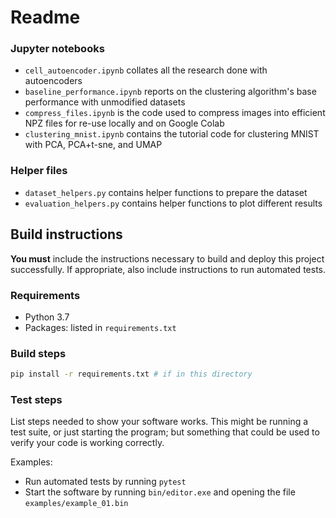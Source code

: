 # Readme

### Jupyter notebooks
* `cell_autoencoder.ipynb` collates all the research done with autoencoders
* `baseline_performance.ipynb` reports on the clustering algorithm's base performance with unmodified datasets
* `compress_files.ipynb` is the code used to compress images into efficient NPZ files for re-use locally and on Google Colab
* `clustering_mnist.ipynb` contains the tutorial code for clustering MNIST with PCA, PCA+t-sne, and UMAP

### Helper files
* `dataset_helpers.py` contains helper functions to prepare the dataset
* `evaluation_helpers.py` contains helper functions to plot different results


## Build instructions

**You must** include the instructions necessary to build and deploy this project successfully. If appropriate, also include
instructions to run automated tests.

### Requirements

* Python 3.7
* Packages: listed in `requirements.txt`

### Build steps

```bash
pip install -r requirements.txt # if in this directory
```

### Test steps

List steps needed to show your software works. This might be running a test suite, or just starting the program; but something that could be used to verify your code is working correctly.

Examples:

* Run automated tests by running `pytest`
* Start the software by running `bin/editor.exe` and opening the file `examples/example_01.bin`
